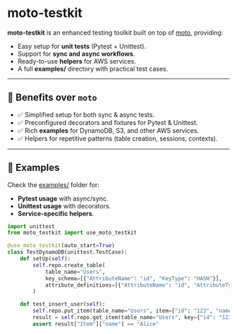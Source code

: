 # moto-testkit

**moto-testkit** is an enhanced testing toolkit built on top of [moto](https://github.com/getmoto/moto), providing:
- Easy setup for **unit tests** (Pytest + Unittest).
- Support for **sync and async workflows**.
- Ready-to-use **helpers** for AWS services.
- A full **examples/** directory with practical test cases.

---

## 🚀 Benefits over `moto`
- ✅ Simplified setup for both sync & async tests.
- ✅ Preconfigured decorators and fixtures for Pytest & Unittest.
- ✅ Rich **examples** for DynamoDB, S3, and other AWS services.
- ✅ Helpers for repetitive patterns (table creation, sessions, contexts).

---

## 📂 Examples
Check the [examples/](examples) folder for:
- **Pytest usage** with async/sync.
- **Unittest usage** with decorators.
- **Service-specific helpers**.

```python
import unittest
from moto_testkit import use_moto_testkit

@use_moto_testkit(auto_start=True)
class TestDynamoDB(unittest.TestCase):
    def setUp(self):
        self.repo.create_table(
            table_name="Users",
            key_schema=[{"AttributeName": "id", "KeyType": "HASH"}],
            attribute_definitions=[{"AttributeName": "id", "AttributeType": "S"}]
        )

    def test_insert_user(self):
        self.repo.put_item(table_name="Users", item={"id": "123", "name": "Alice"})
        result = self.repo.get_item(table_name="Users", key={"id": "123"})
        assert result["Item"]["name"] == "Alice"


